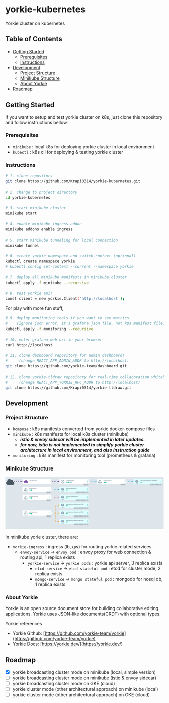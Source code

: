 # yorkie-kubernetes

Yorkie cluster on kubernetes

## Table of Contents

- [Getting Started](#getting-started)
  - [Prerequisites](#prerequisites)
  - [Instructions](#instructions)
- [Development](#development)
  - [Project Structure](#project-structure)
  - [Minikube Structure](#minikube-structure)
  - [About Yorkie](#about-yorkie)
- [Roadmap](#roadmap)

## Getting Started

If you want to setup and test yorkie cluster on k8s,
just clone this repository and follow instructions bellow.

### Prerequisites

- `minikube` : local k8s for deploying yorkie cluster in local environment
- `kubectl` : k8s cli for deploying & testing yorkie cluster

### Instructions

```bash
# 1. clone repository
git clone https://github.com/Krapi0314/yorkie-kubernetes.git

# 2. change to project directory
cd yorkie-kubernetes

# 3. start minikube cluster
minikube start

# 4. enable minikube ingress addon
minikube addons enable ingress

# 5. start minikube tunneling for local connection
minikube tunnel

# 6. create yorkie namespace and switch context (optional)
kubectl create namespace yorkie
# kubectl config set-context --current --namespace yorkie

# 7. deploy all minikube manifests in minikube cluster
kubectl apply -f minikube --recursive

# 8. test yorkie api!
const client = new yorkie.Client('http://localhost');
```

For play with more fun stuff,

```bash
# 9. deploy monitoring tools if you want to see metrics
#    (ignore json error, it's grafana json file, not k8s manifest file)
kubectl apply -f monitoring --recursive

# 10. enter grafana web url in your browser
curl http://localhost

# 11. clone dashboard repository for admin dashboard!
#     (change REACT_APP_ADMIN_ADDR to http://localhost)
git clone https://github.com/yorkie-team/dashboard.git

# 12. clone yorkie-tldraw repository for real-time collaboration whiteboard!
#     (change REACT_APP_YORKIE_RPC_ADDR to http://localhost)
git clone https://github.com/Krapi0314/yorkie-tldraw.git
```

## Development

### Project Structure

- `kompose` : k8s manifests converted from yorkie docker-compose files
- `minikube` : k8s manifests for local k8s cluster (minikube)
  - ***istio & envoy sidecar will be implemented in later updates.***
  - ***for now, istio is not implemented to simplify***
    ***yorkie cluster architecture in local environment, and also instruction guide***
- `monitoring` : k8s manifest for monitoring tool (prometheus & grafana)

### Minikube Structure

![argocd screenshot](./screenshot/argocd.PNG)

In minikube yorie cluster, there are:

- `yorkie-ingress` : ingress (lb, gw) for routing yorkie related services
  - `envoy-service` -> `envoy pod` : envoy proxy for web connection & routing api, 1 replica exists
    - `yorkie-service` -> `yorkie pods` : yorkie api server, 3 replica exists
      - `etcd-service` -> `etcd stateful pod` : etcd for cluster mode, 2 replica exists
      - `mongo-service` -> `mongo stateful pod` : mongodb for nosql db, 1 replica exists

### About Yorkie

Yorkie is an open source document store for building
collaborative editing applications.
Yorkie uses JSON-like documents(CRDT) with optional types.

Yorkie references

- Yorkie Github: [https://github.com/yorkie-team/yorkie](https://github.com/yorkie-team/yorkie)
- Yorkie Docs: [https://yorkie.dev/](https://yorkie.dev/)

## Roadmap

- [x] yorkie broadcasting cluster mode on minikube (local, simple version)
- [ ] yorkie broadcasting cluster mode on minikube (istio & envoy sidecar)
- [ ] yorkie broadcasting cluster mode on GKE (cloud)
- [ ] yorkie cluster mode (other architectural approach) on minikube (local)
- [ ] yorkie cluster mode (other architectural approach) on GKE (cloud)

